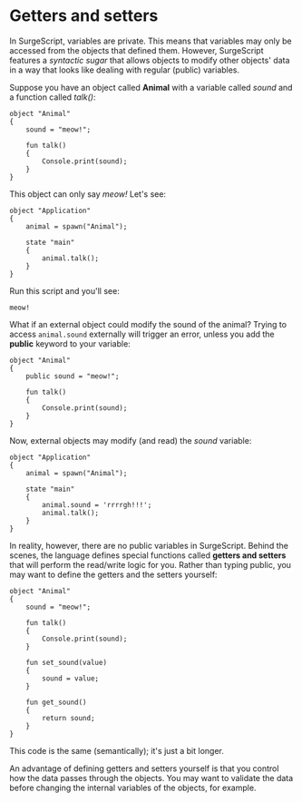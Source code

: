 Getters and setters
===================

In SurgeScript, variables are private. This means that variables may only be accessed from the objects that defined them. However, SurgeScript features a *syntactic sugar* that allows objects to modify other objects' data in a way that looks like dealing with regular (public) variables.

Suppose you have an object called **Animal** with a variable called *sound* and a function called *talk()*:

```
object "Animal"
{
    sound = "meow!";

    fun talk()
    {
        Console.print(sound);
    }
}
```

This object can only say *meow!* Let's see:

```
object "Application"
{
    animal = spawn("Animal");

    state "main"
    {
        animal.talk();
    }
}
```

Run this script and you'll see:

```
meow!
```

What if an external object could modify the sound of the animal? Trying to access `animal.sound` externally will trigger an error, unless you add the **public** keyword to your variable:

```
object "Animal"
{
    public sound = "meow!";

    fun talk()
    {
        Console.print(sound);
    }
}
```

Now, external objects may modify (and read) the *sound* variable:

```
object "Application"
{
    animal = spawn("Animal");

    state "main"
    {
        animal.sound = 'rrrrgh!!!';
        animal.talk();
    }
}
```

In reality, however, there are no public variables in SurgeScript. Behind the scenes, the language defines special functions called **getters and setters** that will perform the read/write logic for you. Rather than typing public, you may want to define the getters and the setters yourself:

```
object "Animal"
{
    sound = "meow!";

    fun talk()
    {
        Console.print(sound);
    }

    fun set_sound(value)
    {
        sound = value;
    }

    fun get_sound()
    {
        return sound;
    }
}
```

This code is the same (semantically); it's just a bit longer.

An advantage of defining getters and setters yourself is that you control how the data passes through the objects. You may want to validate the data before changing the internal variables of the objects, for example.